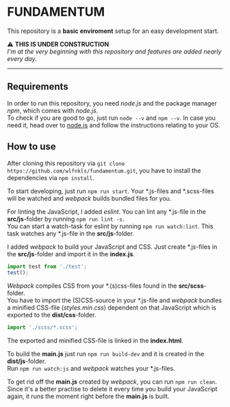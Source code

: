 # FUNDAMENTUM

This repository is a **basic enviroment** setup for an easy development start. <br />

:warning: **THIS IS UNDER CONSTRUCTION** <br />
_I'm at the very beginning with this repository and features are added nearly every day._

----

## Requirements

In order to run this repository, you need _node.js_ and the package manager _npm_, which comes with _node.js_. <br />
To check if you are good to go, just run `node --v` and `npm --v`. In case you need it, head over to [node.js](https://nodejs.org/en/) and follow the instructions relating to your OS.

## How to use

After cloning this repository via `git clone https://github.com/wlfnkls/fundamentum.git`, you have to install the dependencies via `npm install`.

To start developing, just run `npm run start`. Your *.js-files and *.scss-files will be watched and _webpack_ builds bundled files for you.

For linting the JavaScript, I added _eslint_. You can lint any *.js-file in the **src/js**-folder by running `npm run lint -s`. <br />
You can start a watch-task for eslint by running `npm run watch:lint`. This task watches any *.js-file in the **src/js**-folder.

I added _webpack_ to build your JavaScript and CSS. Just create *.js-files in the **src/js**-folder and import it in the **index.js**. <br />

``` javascript
import test from './test';
test();
```

_Webpack_ compiles CSS from your *.(s)css-files found in the **src/scss**-folder. <br />
You have to import the (S)CSS-source in your *.js-file and _webpack_ bundles a minified CSS-file (_styles.min.css_) dependent on that JavaScript which is exported to the **dist/css**-folder.

``` javascript
import './scss/*.scss';
```

The exported and minified CSS-file is linked in the **index.html**.

To build the **main.js** just run `npm run build-dev` and it is created in the **dist/js**-folder. <br /> 
Run `npm run watch:js` and _webpack_ watches your *.js-files.

To get rid off the **main.js** created by _webpack_, you can run `npm run clean`. Since it's a better practise to delete it every time you build your JavaScript again, it runs the moment right before the **main.js** is built.